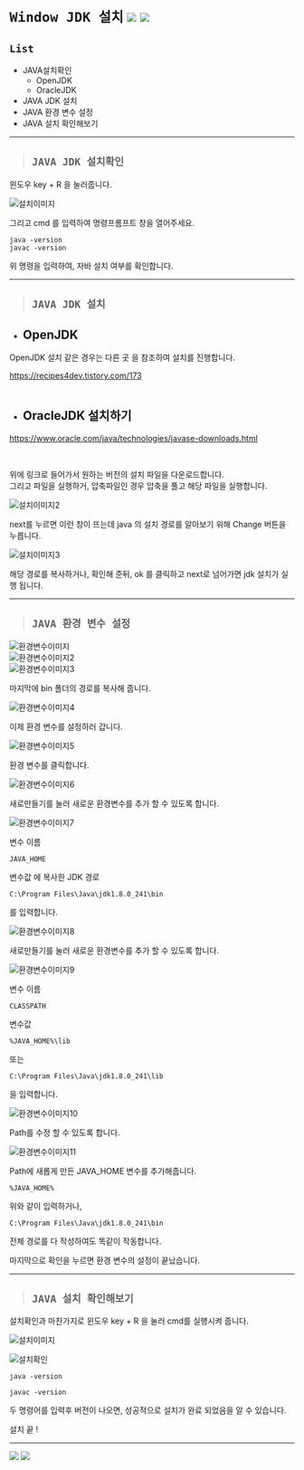 # `Window JDK 설치` [![](../../img/home.png)](../../자발개발환경구축.md) [![](../../img/back.png)](../../자발개발환경구축.md)

## `List`

- JAVA설치확인
  - OpenJDK
  - OracleJDK
- JAVA JDK 설치
- JAVA 환경 변수 설정
- JAVA 설치 확인해보기

---

> ## `JAVA JDK 설치확인`

윈도우 key + R 을 눌러줍니다.

![설치이미지](./img/Java_설치.png)

그리고 cmd 를 입력하여 명령프롬프트 창을 열어주세요.

`java -version`  
`javac -version`

위 명령을 입력하여, 자바 설치 여부를 확인합니다.

---

> ## `JAVA JDK 설치`

- ## OpenJDK

OpenJDK 설치 같은 경우는 다른 곳 을 참조하여 설치를 진행합니다.

https://recipes4dev.tistory.com/173  
​
<br>

- ## OracleJDK 설치하기

https://www.oracle.com/java/technologies/javase-downloads.html

​

위에 링크로 들어가서 원하는 버전의 설치 파일을 다운로드합니다.  
그리고 파일을 실행하거, 압축파일인 경우 압축을 풀고 해당 파일을 실행합니다.

![설치이미지2](./img/Java_설치2.png)

next를 누르면 이런 창이 뜨는데 java 의 설치 경로를 알아보기 위해 Change 버튼을 누릅니다.

![설치이미지3](./img/Java_설치3.png)

해당 경로를 복사하거나, 확인해 준뒤, ok 를 클릭하고 next로 넘어가면 jdk 설치가 실행 됩니다.

---

> ## `JAVA 환경 변수 설정`

![환경변수이미지](./img/Java_환경변수.png)  
![환경변수이미지2](./img/Java_환경변수2.png)  
![환경변수이미지3](./img/Java_환경변수3.png)

마지막에 bin 폴더의 경로를 복사해 줍니다.

![환경변수이미지4](./img/Java_환경변수4.png)

이제 환경 변수를 설정하러 갑니다.

![환경변수이미지5](./img/Java_환경변수5.png)

환경 변수를 클릭합니다.

![환경변수이미지6](./img/Java_환경변수6.png)

새로만들기를 눌러 새로운 환경변수를 추가 할 수 있도록 합니다.

![환경변수이미지7](./img/Java_환경변수7.png)

변수 이름

```
JAVA_HOME
```

변수값 에 복사한 JDK 경로

```
C:\Program Files\Java\jdk1.8.0_241\bin
```

를 입력합니다.

![환경변수이미지8](./img/Java_환경변수8.png)

새로만들기를 눌러 새로운 환경변수를 추가 할 수 있도록 합니다.

![환경변수이미지9](./img/Java_환경변수9.png)

변수 이름

```
CLASSPATH
```

변수값

```
%JAVA_HOME%\lib
```

또는

```
C:\Program Files\Java\jdk1.8.0_241\lib
```

을 입력합니다.

![환경변수이미지10](./img/Java_환경변수10.png)

Path를 수정 할 수 있도록 합니다.

![환경변수이미지11](./img/Java_환경변수11.png)

Path에 새롭게 만든 JAVA_HOME 변수를 추가해줍니다.

```
%JAVA_HOME%
```

위와 같이 입력하거나,

```
C:\Program Files\Java\jdk1.8.0_241\bin
```

전체 경로를 다 작성하여도 똑같이 작동합니다.

마지막으로 확인을 누르면 환경 변수의 설정이 끝났습니다.

---

> ## `JAVA 설치 확인해보기`

설치확인과 마찬가지로 윈도우 key + R 을 눌러 cmd를 실행시켜 줍니다.

![설치이미지](./img/Java_설치.png)

![설치확인](./img/Java_설치확인.png)

`java -version`

`javac -version`

두 명령어를 입력후 버전이 나오면, 성공적으로 설치가 완료 되었음을 알 수 있습니다.

설치 끝 !

---

[![](../../img/home.png)](../../자발개발환경구축.md)
[![](../../img/back.png)](../../자발개발환경구축.md)

